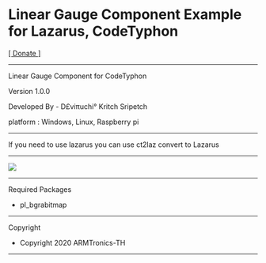 # Linear Gauge Component Example for Lazarus, CodeTyphon

<a href="https://paypal.me/deviruchidonate">[ Donate ]</a>

<hr>
Linear Gauge Component for CodeTyphon

Version 1.0.0

Developed By - D£viπuchi° Kritch Sripetch

platform : Windows, Linux, Raspberry pi
<hr>

If you need to use lazarus you can use ct2laz convert to Lazarus

<hr>
<img src="https://i.postimg.cc/hvydfZRf/Linear-Gauge.png" style="max-width:100%;"/>

<hr>

Required Packages

- pl_bgrabitmap

<hr>
Copyright

- Copyright 2020 ARMTronics-TH
<hr>
